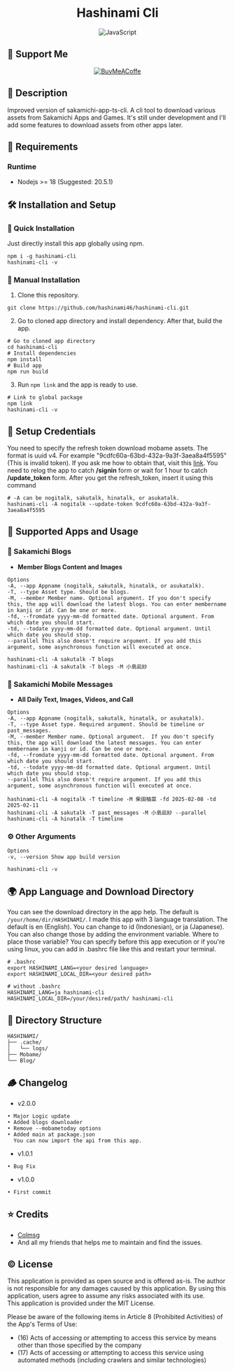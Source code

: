 <h1 align="center">Hashinami Cli</h1>

<div align="center">
  <img src="https://img.shields.io/badge/javascript-%23323330.svg?style=for-the-badge&logo=javascript&logoColor=%23F7DF1E" alt="JavaScript">
</div>

## 🌸 Support Me
<div align="center">
  <a href="https://www.buymeacoffee.com/hashinami"><img src="https://img.shields.io/badge/Buy%20Me%20a%20Coffee-ffdd00?style=for-the-badge&logo=buy-me-a-coffee&logoColor=black" alt="BuyMeACoffe"></a>
</div>

## 🚀 Description
Improved version of sakamichi-app-ts-cli. A cli tool to download various assets from Sakamichi Apps and Games.
It's still under development and I'll add some features to download assets from other apps later.

## 📝 Requirements
### **Runtime**
- Nodejs >= 18 (Suggested: 20.5.1)

## 🛠️ Installation and Setup
### 🐇 Quick Installation 
Just directly install this app globally using npm.
```shell script
npm i -g hashinami-cli
hashinami-cli -v
```
### 🐢 Manual Installation
1. Clone this repository.
```shell script 
git clone https://github.com/hashinami46/hashinami-cli.git
```
2. Go to cloned app directory and install dependency. After that, build the app. 
```shell script
# Go to cloned app directory
cd hashinami-cli
# Install dependencies
npm install
# Build app
npm run build
```
3. Run `npm link` and the app is ready to use.
```shell script
# Link to global package
npm link
hashinami-cli -v
```

## 🔐 Setup Credentials
You need to specify the refresh token download mobame assets.
The format is uuid v4. For example "9cdfc60a-63bd-432a-9a3f-3aea8a4f5595" (This is invalid token). 
If you ask me how to obtain that, visit this [link](https://github.com/proshunsuke/colmsg/blob/main/doc%2Fhow_to_get_refresh_token.md). 
You need to relog the app to catch **/signin** form or wait for 1 hour to catch **/update_token** form. 
After you get the refresh_token, insert it using this command
```shell script
# -A can be nogitalk, sakutalk, hinatalk, or asukatalk.
hashinami-cli -A nogitalk --update-token 9cdfc60a-63bd-432a-9a3f-3aea8a4f5595
```

## 🔫 Supported Apps and Usage
### 📕 Sakamichi Blogs
- **Member Blogs Content and Images**
```shell script
Options
-A, --app Appname (nogitalk, sakutalk, hinatalk, or asukatalk).
-T, --type Asset type. Should be blogs.
-M, --member Member name. Optional argument. If you don't specify this, the app will download the latest blogs. You can enter membername in kanji or id. Can be one or more.
-fd, --fromdate yyyy-mm-dd formatted date. Optional argument. From which date you should start.
-td, --todate yyyy-mm-dd formatted date. Optional argument. Until which date you should stop.
--parallel This also doesn't require argument. If you add this argument, some asynchronous function will executed at once.

hashinami-cli -A sakutalk -T blogs
hashinami-cli -A sakutalk -T blogs -M 小島凪紗
```

### 💌 Sakamichi Mobile Messages
- **All Daily Text, Images, Videos, and Call**
```shell script
Options
-A, --app Appname (nogitalk, sakutalk, hinatalk, or asukatalk).
-T, --type Asset type. Required argument. Should be timeline or past_messages.
-M, --member Member name. Optional argument.  If you don't specify this, the app will download the latest messages. You can enter membername in kanji or id. Can be one or more.
-fd, --fromdate yyyy-mm-dd formatted date. Optional argument. From which date you should start.
-td, --todate yyyy-mm-dd formatted date. Optional argument. Until which date you should stop.
--parallel This also doesn't require argument. If you add this argument, some asynchronous function will executed at once.

hashinami-cli -A nogitalk -T timeline -M 柴田柚菜 -fd 2025-02-08 -td 2025-02-11
hashinami-cli -A sakutalk -T past_messages -M 小島凪紗 --parallel
hashinami-cli -A hinatalk -T timeline
```

### ⚙️ Other Arguments
```shell script
Options
-v, --version Show app build version

hashinami-cli -v
```

## 🌍 App Language and Download Directory
You can see the download directory in the app help. 
The default is `/your/home/dir/HASHINAMI/`.
I made this app with 3 language translation. 
The default is en (English). You can change to id (Indonesian), or ja (Japanese). 
You can also change those by adding the environment variable. 
Where to place those variable? You can specify before this app execution or if you're using linux, 
you can add in .bashrc file like this and restart your terminal. 
```
# .bashrc
export HASHINAMI_LANG=<your desired language>
export HASHINAMI_LOCAL_DIR=<your desired path>

# without .bashrc
HASHINAMI_LANG=ja hashinami-cli
HASHINAMI_LOCAL_DIR=/your/desired/path/ hashinami-cli
```

## 🌳 Directory Structure
```shell script
HASHINAMI/
├── .cache/
│   └── logs/
├── Mobame/
└── Blog/
```

## 🪵 Changelog
- v2.0.0
```
• Major Logic update
• Added blogs downloader
• Remove --mobametoday options 
• Added main at package.json
  You can now import the api from this app.
```
- v1.0.1 
```
• Bug Fix
```
- v1.0.0 
```
• First commit
```

## ⭐ Credits
- [Colmsg](https://github.com/proshunsuke/colmsg)
- And all my friends that helps me to maintain and find the issues.

## ©️ License
This application is provided as open source and is offered as-is. The author is not responsible for any damages caused by this application. By using this application, users agree to assume any risks associated with its use.\
This application is provided under the MIT License.

Please be aware of the following items in Article 8 (Prohibited Activities) of the App's Terms of Use:
- (16) Acts of accessing or attempting to access this service by means other than those specified by the company
- (17) Acts of accessing or attempting to access this service using automated methods (including crawlers and similar technologies)